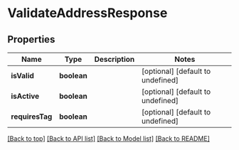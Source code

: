 # ValidateAddressResponse

## Properties

|Name | Type | Description | Notes|
|------------ | ------------- | ------------- | -------------|
|**isValid** | **boolean** |  | [optional] [default to undefined]|
|**isActive** | **boolean** |  | [optional] [default to undefined]|
|**requiresTag** | **boolean** |  | [optional] [default to undefined]|




[[Back to top]](#) [[Back to API list]](../../README.md#documentation-for-api-endpoints) [[Back to Model list]](../../README.md#documentation-for-models) [[Back to README]](../../README.md)

